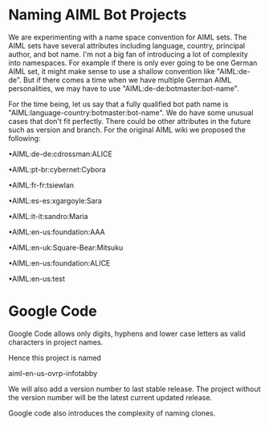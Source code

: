 # Naming AIML Bot Projects #

We are experimenting with a name space convention for AIML sets. The AIML sets have several attributes including language, country, principal author, and bot name. I'm not a big fan of introducing a lot of complexity into namespaces. For example if there is only ever going to be one German AIML set, it might make sense to use a shallow convention like "AIML:de-de". But if there comes a time when we have multiple German AIML personalities, we may have to use "AIML:de-de:botmaster:bot-name".

For the time being, let us say that a fully qualified bot path name is "AIML:language-country:botmaster:bot-name". We do have some unusual cases that don't fit perfectly. There could be other attributes in the future such as version and branch. For the original AIML wiki we proposed the following:

•AIML:de-de:cdrossman:ALICE

•AIML:pt-br:cybernet:Cybora

•AIML:fr-fr:tsiewlan

•AIML:es-es:xgargoyle:Sara

•AIML:it-it:sandro:Maria

•AIML:en-us:foundation:AAA

•AIML:en-uk:Square-Bear:Mitsuku

•AIML:en-us:foundation:ALICE

•AIML:en-us:test

# Google Code #

Google Code allows only digits, hyphens and lower case letters as valid characters in project names.

Hence this project is named

aiml-en-us-ovrp-infotabby

We will also add a version number to last stable release. The project without the version number will be the latest current updated release.

Google code also introduces the complexity of naming clones.